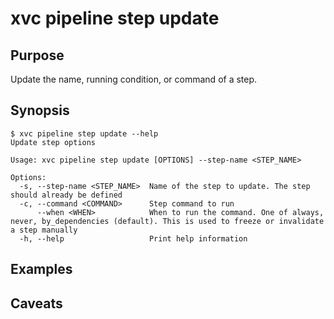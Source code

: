 # xvc pipeline step update

## Purpose

Update the name, running condition, or command of a step.

## Synopsis

```console
$ xvc pipeline step update --help
Update step options

Usage: xvc pipeline step update [OPTIONS] --step-name <STEP_NAME>

Options:
  -s, --step-name <STEP_NAME>  Name of the step to update. The step should already be defined
  -c, --command <COMMAND>      Step command to run
      --when <WHEN>            When to run the command. One of always, never, by_dependencies (default). This is used to freeze or invalidate a step manually
  -h, --help                   Print help information

```

## Examples

## Caveats
